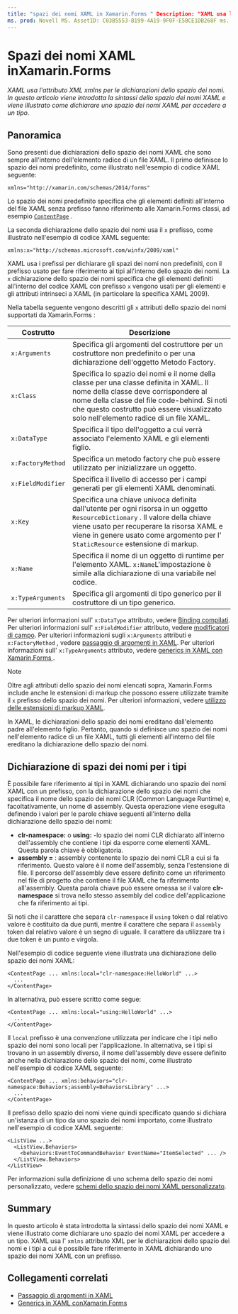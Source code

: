 ```yaml
---
title: "spazi dei nomi XAML in Xamarin.Forms " Description: "XAML usa l'attributo XML xmlns per le dichiarazioni dello spazio dei nomi. In questo articolo viene introdotta la sintassi dello spazio dei nomi XAML e viene illustrato come dichiarare uno spazio dei nomi XAML per accedere a un tipo ".
ms. prod: Novell MS. AssetID: C03B5553-B199-4A19-9F0F-E5BCE1DB268F ms. Technology: Novell-Forms Author: davidbritch ms. Author: dabritch ms. Date: 08/21/2018 no-loc: [ Xamarin.Forms , Xamarin.Essentials ]
---
```


# <a name="xaml-namespaces-in-xamarinforms"></a>Spazi dei nomi XAML inXamarin.Forms

_XAML usa l'attributo XML xmlns per le dichiarazioni dello spazio dei nomi. In questo articolo viene introdotta la sintassi dello spazio dei nomi XAML e viene illustrato come dichiarare uno spazio dei nomi XAML per accedere a un tipo._

## <a name="overview"></a>Panoramica

Sono presenti due dichiarazioni dello spazio dei nomi XAML che sono sempre all'interno dell'elemento radice di un file XAML. Il primo definisce lo spazio dei nomi predefinito, come illustrato nell'esempio di codice XAML seguente:

```xaml
xmlns="http://xamarin.com/schemas/2014/forms"
```

Lo spazio dei nomi predefinito specifica che gli elementi definiti all'interno del file XAML senza prefisso fanno riferimento alle Xamarin.Forms classi, ad esempio [`ContentPage`](xref:Xamarin.Forms.ContentPage) .

La seconda dichiarazione dello spazio dei nomi usa il `x` prefisso, come illustrato nell'esempio di codice XAML seguente:

```xaml
xmlns:x="http://schemas.microsoft.com/winfx/2009/xaml"
```

XAML usa i prefissi per dichiarare gli spazi dei nomi non predefiniti, con il prefisso usato per fare riferimento ai tipi all'interno dello spazio dei nomi. La `x` dichiarazione dello spazio dei nomi specifica che gli elementi definiti all'interno del codice XAML con prefisso `x` vengono usati per gli elementi e gli attributi intrinseci a XAML (in particolare la specifica XAML 2009).

Nella tabella seguente vengono descritti gli `x` attributi dello spazio dei nomi supportati da Xamarin.Forms :

|Costrutto|Descrizione|
|--- |--- |
|`x:Arguments`|Specifica gli argomenti del costruttore per un costruttore non predefinito o per una dichiarazione dell'oggetto Metodo Factory.|
|`x:Class`|Specifica lo spazio dei nomi e il nome della classe per una classe definita in XAML. Il nome della classe deve corrispondere al nome della classe del file code-behind. Si noti che questo costrutto può essere visualizzato solo nell'elemento radice di un file XAML.|
|`x:DataType`|Specifica il tipo dell'oggetto a cui verrà associato l'elemento XAML e gli elementi figlio.|
|`x:FactoryMethod`|Specifica un metodo factory che può essere utilizzato per inizializzare un oggetto.|
|`x:FieldModifier`|Specifica il livello di accesso per i campi generati per gli elementi XAML denominati.|
|`x:Key`|Specifica una chiave univoca definita dall'utente per ogni risorsa in un oggetto `ResourceDictionary` . Il valore della chiave viene usato per recuperare la risorsa XAML e viene in genere usato come argomento per l' `StaticResource` estensione di markup.|
|`x:Name`|Specifica il nome di un oggetto di runtime per l'elemento XAML. `x:Name`L'impostazione è simile alla dichiarazione di una variabile nel codice.|
|`x:TypeArguments`|Specifica gli argomenti di tipo generico per il costruttore di un tipo generico.|

Per ulteriori informazioni sull' `x:DataType` attributo, vedere [Binding compilati](~/xamarin-forms/app-fundamentals/data-binding/compiled-bindings.md). Per ulteriori informazioni sull' `x:FieldModifier` attributo, vedere [modificatori di campo](~/xamarin-forms/xaml/field-modifiers.md). Per ulteriori informazioni sugli `x:Arguments` attributi e `x:FactoryMethod` , vedere [passaggio di argomenti in XAML](~/xamarin-forms/xaml/passing-arguments.md). Per ulteriori informazioni sull' `x:TypeArguments` attributo, vedere [generics in XAML con Xamarin.Forms ](generics.md).

> [!NOTE]
> Oltre agli attributi dello spazio dei nomi elencati sopra, Xamarin.Forms include anche le estensioni di markup che possono essere utilizzate tramite il `x` prefisso dello spazio dei nomi. Per ulteriori informazioni, vedere [utilizzo delle estensioni di markup XAML](~/xamarin-forms/xaml/markup-extensions/consuming.md).

In XAML, le dichiarazioni dello spazio dei nomi ereditano dall'elemento padre all'elemento figlio. Pertanto, quando si definisce uno spazio dei nomi nell'elemento radice di un file XAML, tutti gli elementi all'interno del file ereditano la dichiarazione dello spazio dei nomi.

## <a name="declaring-namespaces-for-types"></a>Dichiarazione di spazi dei nomi per i tipi

È possibile fare riferimento ai tipi in XAML dichiarando uno spazio dei nomi XAML con un prefisso, con la dichiarazione dello spazio dei nomi che specifica il nome dello spazio dei nomi CLR (Common Language Runtime) e, facoltativamente, un nome di assembly. Questa operazione viene eseguita definendo i valori per le parole chiave seguenti all'interno della dichiarazione dello spazio dei nomi:

- **clr-namespace:** o **using:** -lo spazio dei nomi CLR dichiarato all'interno dell'assembly che contiene i tipi da esporre come elementi XAML. Questa parola chiave è obbligatoria.
- **assembly =** : assembly contenente lo spazio dei nomi CLR a cui si fa riferimento. Questo valore è il nome dell'assembly, senza l'estensione di file. Il percorso dell'assembly deve essere definito come un riferimento nel file di progetto che contiene il file XAML che fa riferimento all'assembly. Questa parola chiave può essere omessa se il valore **clr-namespace** si trova nello stesso assembly del codice dell'applicazione che fa riferimento ai tipi.

Si noti che il carattere che separa `clr-namespace` il `using` token o dal relativo valore è costituito da due punti, mentre il carattere che separa il `assembly` token dal relativo valore è un segno di uguale. Il carattere da utilizzare tra i due token è un punto e virgola.

Nell'esempio di codice seguente viene illustrata una dichiarazione dello spazio dei nomi XAML:

```xaml
<ContentPage ... xmlns:local="clr-namespace:HelloWorld" ...>
  ...
</ContentPage>
```

In alternativa, può essere scritto come segue:

```xaml
<ContentPage ... xmlns:local="using:HelloWorld" ...>
  ...
</ContentPage>
```

Il `local` prefisso è una convenzione utilizzata per indicare che i tipi nello spazio dei nomi sono locali per l'applicazione. In alternativa, se i tipi si trovano in un assembly diverso, il nome dell'assembly deve essere definito anche nella dichiarazione dello spazio dei nomi, come illustrato nell'esempio di codice XAML seguente:

```xaml
<ContentPage ... xmlns:behaviors="clr-namespace:Behaviors;assembly=BehaviorsLibrary" ...>
  ...
</ContentPage>
```

Il prefisso dello spazio dei nomi viene quindi specificato quando si dichiara un'istanza di un tipo da uno spazio dei nomi importato, come illustrato nell'esempio di codice XAML seguente:

```xaml
<ListView ...>
  <ListView.Behaviors>
    <behaviors:EventToCommandBehavior EventName="ItemSelected" ... />
  </ListView.Behaviors>
</ListView>
```

Per informazioni sulla definizione di uno schema dello spazio dei nomi personalizzato, vedere [schemi dello spazio dei nomi XAML personalizzato](custom-namespace-schemas.md).

## <a name="summary"></a>Summary

In questo articolo è stata introdotta la sintassi dello spazio dei nomi XAML e viene illustrato come dichiarare uno spazio dei nomi XAML per accedere a un tipo. XAML usa l' `xmlns` attributo XML per le dichiarazioni dello spazio dei nomi e i tipi a cui è possibile fare riferimento in XAML dichiarando uno spazio dei nomi XAML con un prefisso.

## <a name="related-links"></a>Collegamenti correlati

- [Passaggio di argomenti in XAML](~/xamarin-forms/xaml/passing-arguments.md)
- [Generics in XAML conXamarin.Forms](generics.md)
